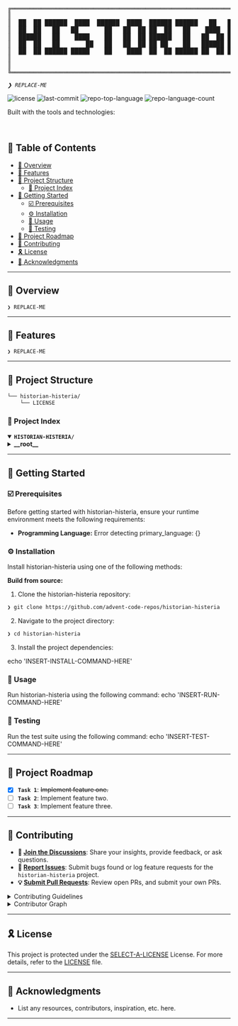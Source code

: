 <div align="left">
<pre>
╔═══════════════════════════════════════════════════════════════════════════════════════════════════════════════════════════════════╗
║                                                                                                                                   ║
║  ██  ██ ██████  ████  ██████  ████  ██████ ██████   ██   ██   ██        ██  ██ ██████  ████  ██████ ██████ ██████ ██████   ██     ║
║  ██  ██   ██   ██       ██   ██  ██ ██  ██   ██    ████  ███  ██        ██  ██   ██   ██       ██   ██     ██  ██   ██    ████    ║
║  ██████   ██    ████    ██   ██  ██ ██████   ██   ██  ██ ██ █ ██ ██████ ██████   ██    ████    ██   ████   ██████   ██   ██  ██   ║
║  ██  ██   ██       ██   ██   ██  ██ ██ ██    ██   ██████ ██  ███        ██  ██   ██       ██   ██   ██     ██ ██    ██   ██████   ║
║  ██  ██ ██████ █████    ██    ████  ██  ██ ██████ ██  ██ ██   ██        ██  ██ ██████ █████    ██   ██████ ██  ██ ██████ ██  ██   ║
║                                                                                                                                   ║
║                                                                                                                                   ║
╚═══════════════════════════════════════════════════════════════════════════════════════════════════════════════════════════════════╝
</pre>
</div>
<p align="left">
	<em><code>❯ REPLACE-ME</code></em>
</p>
<p align="left">
	<img src="https://img.shields.io/github/license/advent-code-repos/historian-histeria?style=flat-square&logo=opensourceinitiative&logoColor=white&color=A931EC" alt="license">
	<img src="https://img.shields.io/github/last-commit/advent-code-repos/historian-histeria?style=flat-square&logo=git&logoColor=white&color=A931EC" alt="last-commit">
	<img src="https://img.shields.io/github/languages/top/advent-code-repos/historian-histeria?style=flat-square&color=A931EC" alt="repo-top-language">
	<img src="https://img.shields.io/github/languages/count/advent-code-repos/historian-histeria?style=flat-square&color=A931EC" alt="repo-language-count">
</p>
<p align="left">Built with the tools and technologies:</p>
<p align="left">
	</p>
<br>

## 🔗 Table of Contents

- [📍 Overview](#-overview)
- [👾 Features](#-features)
- [📁 Project Structure](#-project-structure)
  - [📂 Project Index](#-project-index)
- [🚀 Getting Started](#-getting-started)
  - [☑️ Prerequisites](#-prerequisites)
  - [⚙️ Installation](#-installation)
  - [🤖 Usage](#🤖-usage)
  - [🧪 Testing](#🧪-testing)
- [📌 Project Roadmap](#-project-roadmap)
- [🔰 Contributing](#-contributing)
- [🎗 License](#-license)
- [🙌 Acknowledgments](#-acknowledgments)

---

## 📍 Overview

<code>❯ REPLACE-ME</code>

---

## 👾 Features

<code>❯ REPLACE-ME</code>

---

## 📁 Project Structure

```sh
└── historian-histeria/
    └── LICENSE
```


### 📂 Project Index
<details open>
	<summary><b><code>HISTORIAN-HISTERIA/</code></b></summary>
	<details> <!-- __root__ Submodule -->
		<summary><b>__root__</b></summary>
		<blockquote>
			<table>
			</table>
		</blockquote>
	</details>
</details>

---
## 🚀 Getting Started

### ☑️ Prerequisites

Before getting started with historian-histeria, ensure your runtime environment meets the following requirements:

- **Programming Language:** Error detecting primary_language: {}


### ⚙️ Installation

Install historian-histeria using one of the following methods:

**Build from source:**

1. Clone the historian-histeria repository:
```sh
❯ git clone https://github.com/advent-code-repos/historian-histeria
```

2. Navigate to the project directory:
```sh
❯ cd historian-histeria
```

3. Install the project dependencies:

echo 'INSERT-INSTALL-COMMAND-HERE'



### 🤖 Usage
Run historian-histeria using the following command:
echo 'INSERT-RUN-COMMAND-HERE'

### 🧪 Testing
Run the test suite using the following command:
echo 'INSERT-TEST-COMMAND-HERE'

---
## 📌 Project Roadmap

- [X] **`Task 1`**: <strike>Implement feature one.</strike>
- [ ] **`Task 2`**: Implement feature two.
- [ ] **`Task 3`**: Implement feature three.

---

## 🔰 Contributing

- **💬 [Join the Discussions](https://github.com/advent-code-repos/historian-histeria/discussions)**: Share your insights, provide feedback, or ask questions.
- **🐛 [Report Issues](https://github.com/advent-code-repos/historian-histeria/issues)**: Submit bugs found or log feature requests for the `historian-histeria` project.
- **💡 [Submit Pull Requests](https://github.com/advent-code-repos/historian-histeria/blob/main/CONTRIBUTING.md)**: Review open PRs, and submit your own PRs.

<details closed>
<summary>Contributing Guidelines</summary>

1. **Fork the Repository**: Start by forking the project repository to your github account.
2. **Clone Locally**: Clone the forked repository to your local machine using a git client.
   ```sh
   git clone https://github.com/advent-code-repos/historian-histeria
   ```
3. **Create a New Branch**: Always work on a new branch, giving it a descriptive name.
   ```sh
   git checkout -b new-feature-x
   ```
4. **Make Your Changes**: Develop and test your changes locally.
5. **Commit Your Changes**: Commit with a clear message describing your updates.
   ```sh
   git commit -m 'Implemented new feature x.'
   ```
6. **Push to github**: Push the changes to your forked repository.
   ```sh
   git push origin new-feature-x
   ```
7. **Submit a Pull Request**: Create a PR against the original project repository. Clearly describe the changes and their motivations.
8. **Review**: Once your PR is reviewed and approved, it will be merged into the main branch. Congratulations on your contribution!
</details>

<details closed>
<summary>Contributor Graph</summary>
<br>
<p align="left">
   <a href="https://github.com{/advent-code-repos/historian-histeria/}graphs/contributors">
      <img src="https://contrib.rocks/image?repo=advent-code-repos/historian-histeria">
   </a>
</p>
</details>

---

## 🎗 License

This project is protected under the [SELECT-A-LICENSE](https://choosealicense.com/licenses) License. For more details, refer to the [LICENSE](https://choosealicense.com/licenses/) file.

---

## 🙌 Acknowledgments

- List any resources, contributors, inspiration, etc. here.

---
